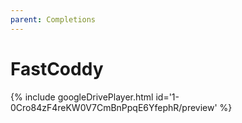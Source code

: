 ```yaml
---
parent: Completions
---
```


# FastCoddy

{% include googleDrivePlayer.html id='1-0Cro84zF4reKW0V7CmBnPpqE6YfephR/preview' %}
